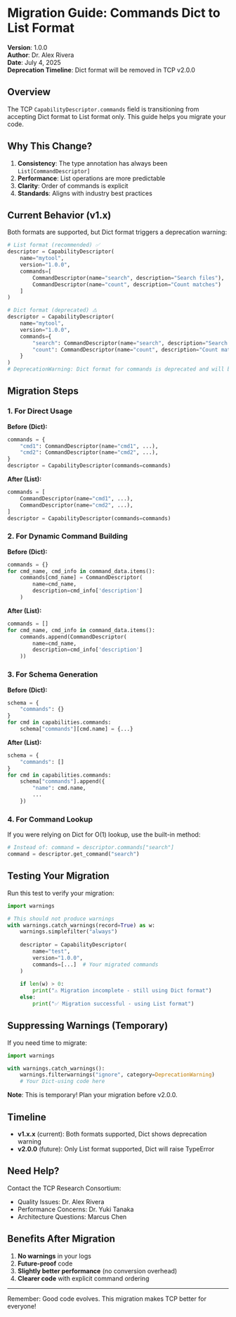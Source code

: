 # Migration Guide: Commands Dict to List Format

**Version**: 1.0.0  
**Author**: Dr. Alex Rivera  
**Date**: July 4, 2025  
**Deprecation Timeline**: Dict format will be removed in TCP v2.0.0  

## Overview

The TCP `CapabilityDescriptor.commands` field is transitioning from accepting Dict format to List format only. This guide helps you migrate your code.

## Why This Change?

1. **Consistency**: The type annotation has always been `List[CommandDescriptor]`
2. **Performance**: List operations are more predictable
3. **Clarity**: Order of commands is explicit
4. **Standards**: Aligns with industry best practices

## Current Behavior (v1.x)

Both formats are supported, but Dict format triggers a deprecation warning:

```python
# List format (recommended) ✅
descriptor = CapabilityDescriptor(
    name="mytool",
    version="1.0.0",
    commands=[
        CommandDescriptor(name="search", description="Search files"),
        CommandDescriptor(name="count", description="Count matches")
    ]
)

# Dict format (deprecated) ⚠️
descriptor = CapabilityDescriptor(
    name="mytool",
    version="1.0.0",
    commands={
        "search": CommandDescriptor(name="search", description="Search files"),
        "count": CommandDescriptor(name="count", description="Count matches")
    }
)
# DeprecationWarning: Dict format for commands is deprecated and will be removed in v2.0.0
```

## Migration Steps

### 1. For Direct Usage

**Before (Dict):**
```python
commands = {
    "cmd1": CommandDescriptor(name="cmd1", ...),
    "cmd2": CommandDescriptor(name="cmd2", ...),
}
descriptor = CapabilityDescriptor(commands=commands)
```

**After (List):**
```python
commands = [
    CommandDescriptor(name="cmd1", ...),
    CommandDescriptor(name="cmd2", ...),
]
descriptor = CapabilityDescriptor(commands=commands)
```

### 2. For Dynamic Command Building

**Before (Dict):**
```python
commands = {}
for cmd_name, cmd_info in command_data.items():
    commands[cmd_name] = CommandDescriptor(
        name=cmd_name,
        description=cmd_info['description']
    )
```

**After (List):**
```python
commands = []
for cmd_name, cmd_info in command_data.items():
    commands.append(CommandDescriptor(
        name=cmd_name,
        description=cmd_info['description']
    ))
```

### 3. For Schema Generation

**Before (Dict):**
```python
schema = {
    "commands": {}
}
for cmd in capabilities.commands:
    schema["commands"][cmd.name] = {...}
```

**After (List):**
```python
schema = {
    "commands": []
}
for cmd in capabilities.commands:
    schema["commands"].append({
        "name": cmd.name,
        ...
    })
```

### 4. For Command Lookup

If you were relying on Dict for O(1) lookup, use the built-in method:

```python
# Instead of: command = descriptor.commands["search"]
command = descriptor.get_command("search")
```

## Testing Your Migration

Run this test to verify your migration:

```python
import warnings

# This should not produce warnings
with warnings.catch_warnings(record=True) as w:
    warnings.simplefilter("always")
    
    descriptor = CapabilityDescriptor(
        name="test",
        version="1.0.0",
        commands=[...]  # Your migrated commands
    )
    
    if len(w) > 0:
        print("⚠️ Migration incomplete - still using Dict format")
    else:
        print("✅ Migration successful - using List format")
```

## Suppressing Warnings (Temporary)

If you need time to migrate:

```python
import warnings

with warnings.catch_warnings():
    warnings.filterwarnings("ignore", category=DeprecationWarning)
    # Your Dict-using code here
```

**Note**: This is temporary! Plan your migration before v2.0.0.

## Timeline

- **v1.x.x** (current): Both formats supported, Dict shows deprecation warning
- **v2.0.0** (future): Only List format supported, Dict will raise TypeError

## Need Help?

Contact the TCP Research Consortium:
- Quality Issues: Dr. Alex Rivera
- Performance Concerns: Dr. Yuki Tanaka
- Architecture Questions: Marcus Chen

## Benefits After Migration

1. **No warnings** in your logs
2. **Future-proof** code
3. **Slightly better performance** (no conversion overhead)
4. **Clearer code** with explicit command ordering

---

Remember: Good code evolves. This migration makes TCP better for everyone!